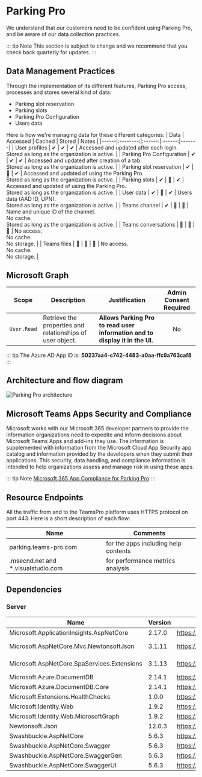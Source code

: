 ﻿# Parking Pro

We understand that our customers need to be confident using Parking Pro, and be aware of our data collection practices.

::: tip Note
This section is subject to change and we recommend that you check back quarterly for updates.
:::

## Data Management Practices

Through the implementation of its different features, Parking Pro access, processes and stores several kind of data:
- Parking slot reservation
- Parking slots
- Parking Pro Configuration
- Users data

Here is how we're managing data for these different categories:
| Data | Accessed | Cached | Stored | Notes |
|------|:--------:|:------:|:------:|-------|
| User profiles | ✔ | ✔ | ✔ | Accessed and updated after each login.<br/>Stored as long as the organization is active. |
| Parking Pro Configuration | ✔ | ✔ | ✔ | Accessed and updated after creation of a tab.<br/>Stored as long as the organization is active. |
| Parking slot reservation | ✔ | 🚫 | ✔ | Accessed and updated of using the Parking Pro.<br/>Stored as long as the organization is active. |
| Parking slots | ✔ | 🚫 | ✔ | Accessed and updated of using the Parking Pro.<br/>Stored as long as the organization is active. |
| User data | ✔ | 🚫 | ✔ | Users data (AAD ID, UPN).<br/>Stored as long as the organization is active. |
| Teams channel | ✔ | 🚫 | 🚫 | Name and unique ID of the channel.<br/>No cache.<br/>Stored as long as the organization is active. |
| Teams conversations | 🚫 | 🚫 | 🚫 | No access.<br/>No cache.<br/>No storage. |
| Teams files | 🚫 | 🚫 | 🚫 | No access.<br/>No cache.<br/>No storage. |

## Microsoft Graph

| Scope | Description | Justification | Admin Consent Required |
|-------|-------------|---------------|:----------------------:|
| ```User.Read``` | Retrieve the properties and relationships of user object. | **Allows Parking Pro to read user information and to display it in the UI.** | No |

::: tip
The Azure AD App ID is: **50237aa4-c742-4483-a0aa-ffc9a763caf8**
:::

## Architecture and flow diagram

![Parking Pro architecture](/assets/img/parking-architecture.png)

## Microsoft Teams Apps Security and Compliance

Microsoft works with our Microsoft 365 developer partners to provide the information organizations need to expedite and inform decisions about Microsoft Teams Apps and add-ins they use. The information is supplemented with information from the Microsoft Cloud App Security app catalog and information provided by the developers when they submit their applications. This security, data handling, and compliance information is intended to help organizations assess and manage risk in using these apps.

::: tip Note
[Microsoft 365 App Compliance for Parking Pro](https://docs.microsoft.com/en-us/microsoft-365-app-certification/teams/witivio-parking-pro)
:::

## Resource Endpoints

All the traffic from and to the TeamsPro platform uses HTTPS protocol on port 443.
Here is a short description of each flow:

| Name | Comments |
|------|----------|
|parking.teams-pro.com  | for the apps including help contents |
|.msecnd.net and *.visualstudio.com  | for performance metrics analysis |

## Dependencies

### Server

| Name                                        | Version | Url                                                                                                                                                                                | License    |
| ------------------------------------------- | ------- | ---------------------------------------------------------------------------------------------------------------------------------------------------------------------------------- | ---------- |
| Microsoft.ApplicationInsights.AspNetCore    | 2.17.0  | https://licenses.nuget.org/MIT                                                                                                                                                     | MIT        |
| Microsoft.AspNetCore.Mvc.NewtonsoftJson     | 3.1.11  | https://licenses.nuget.org/Apache-2.0                                                                                                                                              | Apache-2.0 |
| Microsoft.AspNetCore.SpaServices.Extensions | 3.1.13  | https://licenses.nuget.org/Apache-2.0                                                                                                                                              | Apache-2.0 |
| Microsoft.Azure.DocumentDB                  | 2.14.1  | https://www.nuget.org/packages/Microsoft.Azure.DocumentDB/2.16.2/License                               | MIT        |
| Microsoft.Azure.DocumentDB.Core             | 2.14.1  | https://www.nuget.org/packages/Microsoft.Azure.DocumentDB/2.16.2/License                               | MIT        |
| Microsoft.Extensions.HealthChecks           | 1.0.0   | https://www.nuget.org/packages/Microsoft.Azure.DocumentDB/2.16.2/License                              | MIT        |
| Microsoft.Identity.Web                      | 1.9.2   | https://licenses.nuget.org/MIT                                                                                                                                                     | MIT        |
| Microsoft.Identity.Web.MicrosoftGraph       | 1.9.2   | https://licenses.nuget.org/MIT                                                                                                                                                     | MIT        |
| Newtonsoft.Json                             | 12.0.3  | https://licenses.nuget.org/MIT                                                                                                                                                     | MIT        |
| Swashbuckle.AspNetCore                      | 5.6.3   | https://raw.githubusercontent.com/domaindrivendev/Swashbuckle.AspNetCore/master/LICENSE | MIT        |
| Swashbuckle.AspNetCore.Swagger              | 5.6.3   | https://raw.githubusercontent.com/domaindrivendev/Swashbuckle.AspNetCore/master/LICENSE                                                                                            | MIT        |
| Swashbuckle.AspNetCore.SwaggerGen           | 5.6.3   | https://raw.githubusercontent.com/domaindrivendev/Swashbuckle.AspNetCore/master/LICENSE                                                                                            | MIT        |
| Swashbuckle.AspNetCore.SwaggerUI            | 5.6.3   | https://raw.githubusercontent.com/domaindrivendev/Swashbuckle.AspNetCore/master/LICENSE     